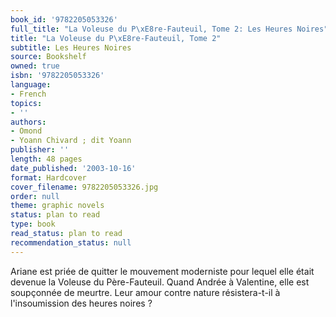 ```yaml
---
book_id: '9782205053326'
full_title: "La Voleuse du P\xE8re-Fauteuil, Tome 2: Les Heures Noires"
title: "La Voleuse du P\xE8re-Fauteuil, Tome 2"
subtitle: Les Heures Noires
source: Bookshelf
owned: true
isbn: '9782205053326'
language:
- French
topics:
- ''
authors:
- Omond
- Yoann Chivard ; dit Yoann
publisher: ''
length: 48 pages
date_published: '2003-10-16'
format: Hardcover
cover_filename: 9782205053326.jpg
order: null
theme: graphic novels
status: plan to read
type: book
read_status: plan to read
recommendation_status: null
---
```

Ariane est priée de quitter le mouvement moderniste pour lequel elle était devenue la Voleuse du Père-Fauteuil. Quand Andrée à Valentine, elle est soupçonnée de meurtre. Leur amour contre nature résistera-t-il à l'insoumission des heures noires ?
